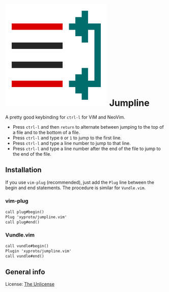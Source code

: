 # ![logo](img/jumpline.svg) Jumpline

A pretty good keybinding for `ctrl-l` for ViM and NeoVim.

* Press `ctrl-l` and then `return` to alternate between jumping to the top of a file and to the bottom of a file.
* Press `ctrl-l` and type `0` or `1` to jump to the first line.
* Press `ctrl-l` and type a line number to jump to that line.
* Press `ctrl-l` and type a line number after the end of the file to jump to the end of the file.

## Installation

If you use `vim-plug` (recommended), just add the `Plug` line between the begin and end statements.
The procedure is similar for `Vundle.vim`.

### vim-plug

    call plug#begin()
    Plug 'xyproto/jumpline.vim'
    call plug#end()

### Vundle.vim

    call vundle#begin()
    Plugin 'xyproto/jumpline.vim'
    call vundle#end()

## General info

License: [The Unlicense](https://choosealicense.com/licenses/unlicense/)

